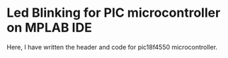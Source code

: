 # Led Blinking for PIC microcontroller on MPLAB IDE

Here, I have written the header and code for pic18f4550 microcontroller.
